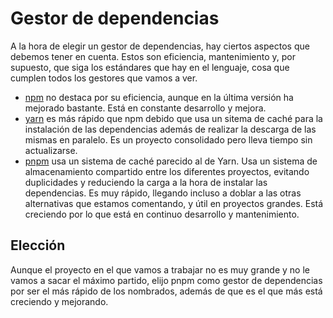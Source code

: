 # Gestor de dependencias
A la hora de elegir un gestor de dependencias, hay ciertos aspectos que debemos tener en cuenta. Estos son eficiencia, mantenimiento y, por supuesto, que siga los estándares que hay en el lenguaje, cosa que cumplen todos los gestores que vamos a ver.
- [npm](https://www.npmjs.com/) no destaca por su eficiencia, aunque en la última versión ha mejorado bastante. Está en constante desarrollo y mejora. 
- [yarn](https://yarnpkg.com/) es más rápido que npm debido que usa un sitema de caché para la instalación de las dependencias además de realizar la descarga de las mismas en paralelo. Es un proyecto consolidado pero lleva tiempo sin actualizarse.
- [pnpm](https://pnpm.io/) usa un sistema de caché parecido al de Yarn. Usa un sistema de almacenamiento compartido entre los diferentes proyectos, evitando duplicidades y reduciendo la carga a la hora de instalar las dependencias. Es muy rápido, llegando incluso a doblar a las otras alternativas que estamos comentando, y útil en proyectos grandes. Está creciendo por lo que está en continuo desarrollo y mantenimiento. 

## Elección
Aunque el proyecto en el que vamos a trabajar no es muy grande y no le vamos a sacar el máximo partido, elijo pnpm como gestor de dependencias por ser el más rápido de los nombrados, además de que es el que más está creciendo y mejorando.